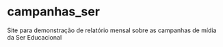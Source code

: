 # campanhas_ser
Site para demonstração de relatório mensal sobre as campanhas de mídia da Ser Educacional
